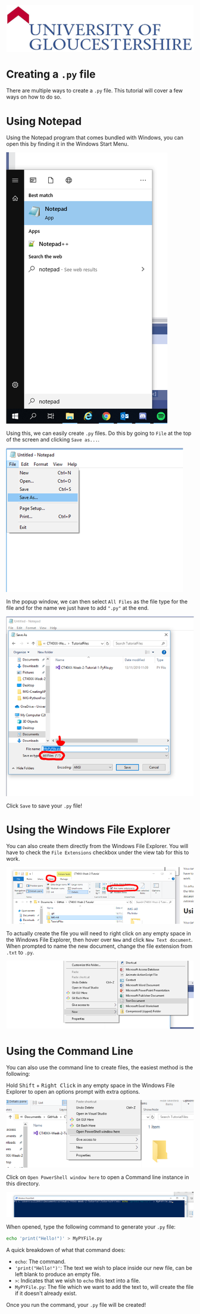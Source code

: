 ![UOG Logo](IMG-All/uoglogo.jpg)

# Creating a `.py` file
There are multiple ways to create a `.py` file. This tutorial will cover a few ways on how to do so.

# Using Notepad
Using the Notepad program that comes bundled with Windows, you can open this by finding it in the Windows Start Menu. 

![Findingnotepad](IMG-All/IMG-CreatingAPYFile/findingnotepad.PNG)

Using this, we can easily create `.py` files. Do this by going to `File` at the top of the screen and clicking `Save as...`.

![Notepadsaveas](IMG-All/IMG-CreatingAPYFile/notepadsaveas.PNG)

In the popup window, we can then select `All Files` as the file type for the file and for the name we just have to add `".py"` at the end.

![Notepadnamingthefile](IMG-All/IMG-CreatingAPYFile/notepadnamingthefile.PNG)

Click `Save` to save your `.py` file!


# Using the Windows File Explorer
You can also create them directly from the Windows File Explorer. You will have to check the `File Extensions` checkbox under the view tab for this to work.

![Fileextensions](IMG-All/IMG-CreatingAPYFile/fileextensions.PNG)

To actually create the file you will need to right click on any empty space in the Windows File Explorer, then hover over `New` and click `New Text document`. When prompted to name the new document, change the file extension from `.txt` to `.py`.

![Filerightclick](IMG-All/IMG-CreatingAPYFile/filerightclick.PNG)

# Using the Command Line
You can also use the command line to create files, the easiest method is the following:

Hold <kbd>Shift</kbd> + <kbd>Right Click</kbd> in any empty space in the Windows File Explorer to open an options prompt with extra options.

![Powermenuoption](IMG-All/IMG-CreatingAPYFile/powermenuoption.PNG)

Click on `Open PowerShell window here` to open a Command line instance in this directory.

![Powerpreview](IMG-All/IMG-CreatingAPYFile/powerpreview.PNG)

When opened, type the following command to generate your `.py` file:

```bash
echo 'print("Hello!")' > MyPYFile.py
```

A quick breakdown of what that command does:
- `echo`: The command.
- `'print("Hello!")'`: The text we wish to place inside our new file, can be left blank to produce an empty file.
- `>`: Indicates that we wish to `echo` this text into a file.
- `MyPYFile.py`: The file which we want to add the text to, will create the file if it doesn't already exist.

Once you run the command, your `.py` file will be created!